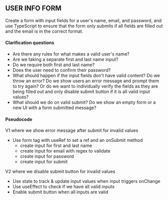 ## USER INFO FORM

Create a form with input fields for a user's name, email, and password, and use TypeScript to ensure that the form only submits if all fields are filled out and the email is in the correct format.

#### Clarification questions

- Are there any rules for what makes a valid user's name?
- Are we taking a separate first and last name input?
- Do we require both first and last name?
- Does the user need to confirm their password?
- What should happen if the input fields don't have valid content? Do we throw an error? Do we show users an error message and prompt them to try again? Or do we want to individually verify the fields as they are being filled out and only disable submit button if it is all valid input values?
- What should we do on valid submit? Do we show an empty form or a new UI with a form submitted message?

#### Pseudocode

V1 where we show error message after submit for invalid values

- Use form tag with useRef to set a ref and an onSubmit method
  - create input for first and last name
  - create input for email with regex to validate
  - create input for password
  - create input for submit

V2 where we disable submit button for invalid values

- Use state to track & update input values when input triggers onChange
- Use useEffect to check if we have all valid inputs
- Enable submit button when all inputs are valid
